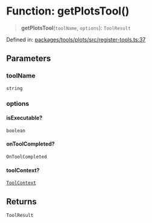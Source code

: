 # Function: getPlotsTool()

> **getPlotsTool**(`toolName`, `options`): `ToolResult`

Defined in: [packages/tools/plots/src/register-tools.ts:37](https://github.com/geodaopenjs/openassistant/blob/0a6a7e7306d75a25dc968b3117f04cb7bd613bec/packages/tools/plots/src/register-tools.ts#L37)

## Parameters

### toolName

`string`

### options

#### isExecutable?

`boolean`

#### onToolCompleted?

`OnToolCompleted`

#### toolContext?

[`ToolContext`](../type-aliases/ToolContext.md)

## Returns

`ToolResult`
